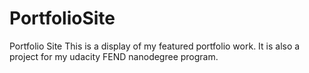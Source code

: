 # PortfolioSite
Portfolio Site
This is a display of my featured portfolio work.  It is also a project for my udacity FEND nanodegree program.
